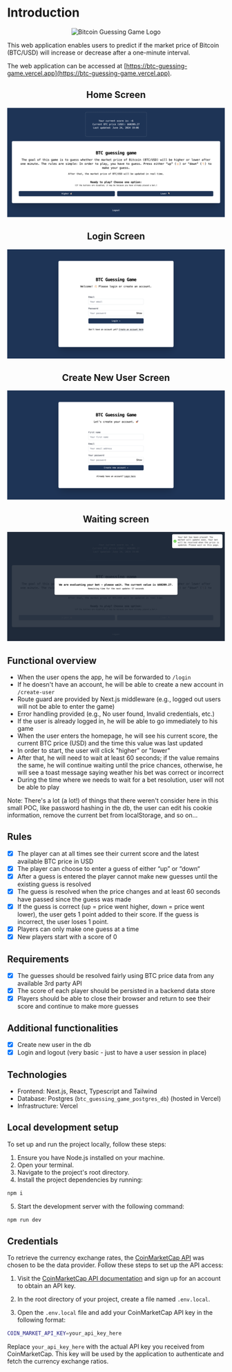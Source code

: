 # Introduction

<p align="center">
    <img src="public/favicon.ico" alt="Bitcoin Guessing Game Logo" title="Bitcoin Guessing Game">
</p>

This web application enables users to predict if the market price of Bitcoin (BTC/USD) will increase or decrease after a one-minute interval.

The web application can be accessed at [https://btc-guessing-game.vercel.app](https://btc-guessing-game.vercel.app).

<p align="center">
    <h2 align="center">Home Screen</h2>
    <img src="public/screenshots/BTC_1.png" alt="Bitcoin Guessing home screen" title="Bitcoin Guessing Game homescreen">
</p>

<p align="center">
    <h2 align="center">Login Screen</h2>
    <img src="public/screenshots/BTC_2.png" alt="Bitcoin Guessing login screen" title="Bitcoin Guessing login screen">
</p>

<p align="center">
    <h2 align="center">Create New User Screen</h2>
    <img src="public/screenshots/BTC_3.png" alt="Bitcoin Guessing create new user screen" title="Bitcoin Guessing create new user screen">
</p>

<p align="center">
    <h2 align="center">Waiting screen</h2>
    <img src="public/screenshots/BTC_4.png" alt="Bitcoin Guessing loading overlay" title="Bitcoin Guessing loading overlay">
</p>

## Functional overview

- When the user opens the app, he will be forwarded to `/login`
- If he doesn't have an account, he will be able to create a new account in `/create-user`
- Route guard are provided by Next.js middleware (e.g., logged out users will not be able to enter the game)
- Error handling provided (e.g., No user found, Invalid credentials, etc.)
- If the user is already logged in, he will be able to go immediately to his game
- When the user enters the homepage, he will see his current score, the current BTC price (USD) and the time this value was last updated
- In order to start, the user will click "higher" or "lower"
- After that, he will need to wait at least 60 seconds; if the value remains the same, he will continue waiting until the price chances, otherwise, he will see a toast message saying weather his bet was correct or incorrect
- During the time where we needs to wait for a bet resolution, user will not be able to play

Note: There's a lot (a lot!) of things that there weren't consider here in this small POC, like password hashing in the db, the user can edit his cookie information, remove the current bet from localStorage, and so on...

## Rules

- [x] The player can at all times see their current score and the latest available BTC price in USD
- [x] The player can choose to enter a guess of either “up” or “down“
- [x] After a guess is entered the player cannot make new guesses until the existing guess is resolved
- [x] The guess is resolved when the price changes and at least 60 seconds have passed since the guess was made
- [x] If the guess is correct (up = price went higher, down = price went lower), the user gets 1 point added to their score. If the guess is incorrect, the user loses 1 point.
- [x] Players can only make one guess at a time
- [x] New players start with a score of 0

## Requirements

- [x] The guesses should be resolved fairly using BTC price data from any available 3rd party API
- [x] The score of each player should be persisted in a backend data store
- [x] Players should be able to close their browser and return to see their score and continue to make more guesses

## Additional functionalities

- [x] Create new user in the db
- [x] Login and logout (very basic - just to have a user session in place)

## Technologies

- Frontend: Next.js, React, Typescript and Tailwind
- Database: Postgres (`btc_guessing_game_postgres_db`) (hosted in Vercel)
- Infrastructure: Vercel

## Local development setup

To set up and run the project locally, follow these steps:

1. Ensure you have Node.js installed on your machine.
2. Open your terminal.
3. Navigate to the project's root directory.
4. Install the project dependencies by running:

```bash
npm i
```

5. Start the development server with the following command:

```bash
npm run dev
```

## Credentials

To retrieve the currency exchange rates, the [CoinMarketCap API](https://coinmarketcap.com/api/documentation/v1/) was chosen to be the data provider. Follow these steps to set up the API access:

1. Visit the [CoinMarketCap API documentation](https://coinmarketcap.com/api/documentation/v1/) and sign up for an account to obtain an API key.

2. In the root directory of your project, create a file named `.env.local`.

3. Open the `.env.local` file and add your CoinMarketCap API key in the following format:

```bash
COIN_MARKET_API_KEY=your_api_key_here
```

Replace `your_api_key_here` with the actual API key you received from CoinMarketCap. This key will be used by the application to authenticate and fetch the currency exchange ratios.
